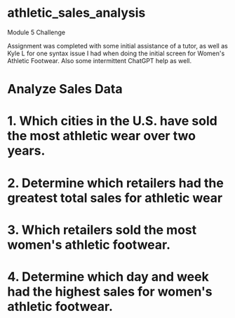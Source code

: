 # athletic_sales_analysis
Module 5 Challenge

Assignment was completed with some initial assistance of a tutor, as well as Kyle L for one syntax issue I had when doing the initial screen for Women's Athletic Footwear. Also some intermittent ChatGPT help as well.



# Analyze Sales Data
# 1. Which cities in the U.S. have sold the most athletic wear over two years.
# 2. Determine which retailers had the greatest total sales for athletic wear
# 3. Which retailers sold the most women's athletic footwear.
# 4. Determine which day and week had the highest sales for women's athletic footwear.

